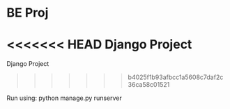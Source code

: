 # BE Proj
<<<<<<< HEAD
Django Project   
=======
Django Project
>>>>>>> b4025f1b93afbcc1a5608c7daf2c36ca58c01521

Run using: python manage.py runserver
